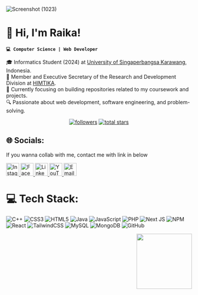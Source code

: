 ![Screenshot (1023)](https://github.com/user-attachments/assets/a85c1024-4924-40b2-98e7-c137fbe6cdc0)

# 👋 Hi, I'm **Raika**!  
**`💻 Computer Science | Web Developer `**

🎓 Informatics Student (2024) at [University of Singaperbangsa Karawang](https://www.unsika.ac.id/), Indonesia.<br/>
📌 Member and Executive Secretary of the Research and Development Division at [HIMTIKA](https://himtika.cs.unsika.ac.id/).<br/>
🚀 Currently focusing on building repositories related to my coursework and projects.<br/>
🔍 Passionate about web development, software engineering, and problem-solving.<br/>

<p align="center">
      <a href="https://github.com/raikamaulana?tab=followers">
         <img alt="followers" title="Follow me on Github" src="https://custom-icon-badges.demolab.com/github/followers/raikamaulana?color=236ad3&labelColor=1155ba&style=for-the-badge&logo=person-add&label=Follow&logoColor=white"/></a>
      <a href="https://github.com/raikamaulana?tab=repositories&sort=stargazers">
         <img alt="total stars" title="Total stars on GitHub" src="https://custom-icon-badges.demolab.com/github/stars/raikamaulana?color=55960c&style=for-the-badge&labelColor=488207&logo=star"/></a>
   </p>

## 🌐 Socials:
If you wanna collab with me, contact me with link in below
<div align="left">
  <a href="https://www.instagram.com/raidwpa" target="_blank">
    <img src="https://img.shields.io/static/v1?message=Instagram&logo=instagram&label=&color=E4405F&logoColor=white&labelColor=&style=for-the-badge" height="35" alt="Instagram" />
  </a>
  <a href="https://www.facebook.com/Yuuira" target="_blank">
    <img src="https://img.shields.io/static/v1?message=Facebook&logo=facebook&label=&color=1877F2&logoColor=white&labelColor=&style=for-the-badge" height="35" alt="Facebook" />
  </a>
  <a href="https://www.linkedin.com/in/raika-maulana-dwi-putra-871707326" target="_blank">
    <img src="https://img.shields.io/static/v1?message=LinkedIn&logo=linkedin&label=&color=0077B5&logoColor=white&labelColor=&style=for-the-badge" height="35" alt="LinkedIn" />
  </a>
  <a href="https://www.youtube.com/@raikamaulana600" target="_blank">
    <img src="https://img.shields.io/static/v1?message=YouTube&logo=youtube&label=&color=FF0000&logoColor=white&labelColor=&style=for-the-badge" height="35" alt="YouTube" />
  </a>
  <a href="mailto:raikamaulana40@gmail.com" target="_blank">
    <img src="https://img.shields.io/static/v1?message=Email&logo=gmail&label=&color=D14836&logoColor=white&labelColor=&style=for-the-badge" height="35" alt="Email" />
  </a>
</div>

# 💻 Tech Stack:
![C++](https://img.shields.io/badge/c++-%2300599C.svg?style=for-the-badge&logo=c%2B%2B&logoColor=white) ![CSS3](https://img.shields.io/badge/css3-%231572B6.svg?style=for-the-badge&logo=css3&logoColor=white) ![HTML5](https://img.shields.io/badge/html5-%23E34F26.svg?style=for-the-badge&logo=html5&logoColor=white) ![Java](https://img.shields.io/badge/java-%23ED8B00.svg?style=for-the-badge&logo=openjdk&logoColor=white) ![JavaScript](https://img.shields.io/badge/javascript-%23323330.svg?style=for-the-badge&logo=javascript&logoColor=%23F7DF1E) ![PHP](https://img.shields.io/badge/php-%23777BB4.svg?style=for-the-badge&logo=php&logoColor=white) ![Next JS](https://img.shields.io/badge/Next-black?style=for-the-badge&logo=next.js&logoColor=white) ![NPM](https://img.shields.io/badge/NPM-%23CB3837.svg?style=for-the-badge&logo=npm&logoColor=white) ![React](https://img.shields.io/badge/react-%2320232a.svg?style=for-the-badge&logo=react&logoColor=%2361DAFB) ![TailwindCSS](https://img.shields.io/badge/tailwindcss-%2338B2AC.svg?style=for-the-badge&logo=tailwind-css&logoColor=white) ![MySQL](https://img.shields.io/badge/mysql-4479A1.svg?style=for-the-badge&logo=mysql&logoColor=white) ![MongoDB](https://img.shields.io/badge/MongoDB-%234ea94b.svg?style=for-the-badge&logo=mongodb&logoColor=white) ![GitHub](https://img.shields.io/badge/github-%23121011.svg?style=for-the-badge&logo=github&logoColor=white)

<img align="right" height="150" src="https://github.com/user-attachments/assets/38ca48fc-cb3c-4745-991a-388873d0b2fb" />
